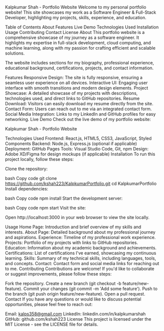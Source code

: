 Kalpkumar Shah - Portfolio Website
Welcome to my personal portfolio website! This site showcases my work as a Software Engineer & Full-Stack Developer, highlighting my projects, skills, experience, and education.


Table of Contents
About
Features
Live Demo
Technologies Used
Installation
Usage
Contributing
Contact
License
About
This portfolio website is a comprehensive showcase of my journey as a software engineer. It highlights my expertise in full-stack development, cloud computing, and machine learning, along with my passion for crafting efficient and scalable solutions.

The website includes sections for my biography, professional experience, educational background, certifications, projects, and contact information.

Features
Responsive Design: The site is fully responsive, ensuring a seamless user experience on all devices.
Interactive UI: Engaging user interface with smooth transitions and modern design elements.
Project Showcase: A detailed showcase of my projects with descriptions, technologies used, and direct links to GitHub repositories.
Resume Download: Visitors can easily download my resume directly from the site.
Contact Form: Users can reach out to me via an integrated contact form.
Social Media Integration: Links to my LinkedIn and GitHub profiles for easy networking.
Live Demo
Check out the live demo of my portfolio website:

Kalpkumar Shah - Portfolio Website

Technologies Used
Frontend: React.js, HTML5, CSS3, JavaScript, Styled Components
Backend: Node.js, Express.js (optional if applicable)
Deployment: GitHub Pages
Tools: Visual Studio Code, Git, npm
Design: Adobe XD/Figma for design mockups (if applicable)
Installation
To run this project locally, follow these steps:

Clone the repository:

bash
Copy code
git clone https://github.com/kshah223/KalpkumarPortfolio.git
cd KalpkumarPortfolio
Install dependencies:

bash
Copy code
npm install
Start the development server:

bash
Copy code
npm start
Visit the site:

Open http://localhost:3000 in your web browser to view the site locally.

Usage
Home Page: Introduction and brief overview of my skills and interests.
About Page: Detailed background about my professional journey and aspirations.
Experience: Timeline of my professional work experience.
Projects: Portfolio of my projects with links to GitHub repositories.
Education: Information about my academic background and achievements.
Certifications: List of certifications I've earned, showcasing my continuous learning.
Skills: Summary of my technical skills, including languages, tools, and concepts.
Contact: Contact form and social media links for reaching out to me.
Contributing
Contributions are welcome! If you'd like to collaborate or suggest improvements, please follow these steps:

Fork the repository.
Create a new branch (git checkout -b feature/new-feature).
Commit your changes (git commit -m 'Add some feature').
Push to the branch (git push origin feature/new-feature).
Open a pull request.
Contact
If you have any questions or would like to discuss potential opportunities, please feel free to reach out:

Email: kalps358@gmail.com
LinkedIn: linkedin.com/in/kalpkumarshah
GitHub: github.com/kshah223
License
This project is licensed under the MIT License - see the LICENSE file for details.
